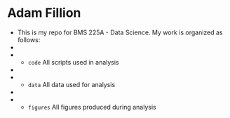 # Adam Fillion

+ This is my repo for BMS 225A - Data Science. My work is organized as follows:
+
+ - `code` All scripts used in analysis
+
+ - `data` All data used for analysis
+
+ - `figures` All figures produced during analysis